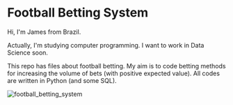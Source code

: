 # Football Betting System

Hi, I'm James from Brazil. 

Actually, I'm studying computer programming. I want to work in Data Science soon. 

This repo has files about football betting. My aim is to code betting methods for increasing the volume of bets (with positive expected value). All codes are written in Python (and some SQL). 

![football_betting_system](https://user-images.githubusercontent.com/37816993/119693168-69e96100-be22-11eb-9b35-f43f1fd153be.png)
